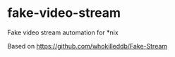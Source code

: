 # fake-video-stream

Fake video stream automation for *nix

Based on https://github.com/whokilleddb/Fake-Stream
